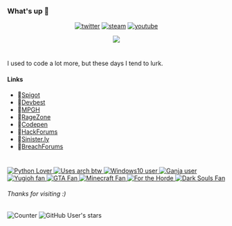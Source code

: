 ### What's up 👋
<div align="center">
  
  [![twitter](https://img.shields.io/badge/Twitter-@griimnak-blue?style=flat-square&logo=twitter)](https://twitter.com/griimnak)
  [![steam](https://img.shields.io/badge/Steam-griimnak-blue?style=flat-square&logo=steam)](https://steamcommunity.com/id/griimnak)
  [![youtube](https://img.shields.io/badge/YouTube-Griimnak-red?style=flat-square&logo=youtube)](https://www.youtube.com/user/Griimnak)

  <img src="http://i.imgur.com/MoYUA8i.gif"/> 

</div>

#

I used to code a lot more, but these days I tend to lurk. 

#### Links
<ul>
  <li>🔗<a href="https://www.spigotmc.org/resources/authors/griimnak.618015/" target="_blank">Spigot</a></li>
  <li>🔗<a href="https://devbest.com/members/griimnak.35695/#about" target="_blank">Devbest</a></li>
  <li>🔗<a href="https://www.mpgh.net/forum/member.php?u=3524339" target="_blank">MPGH</a></li>
  <li>🔗<a href="http://forum.ragezone.com/members/2000177240.html?s=fd61cd0187716c1db63438afbd48e7ce" target="_blank">RageZone</a></li>
  <li>🔗<a href="https://codepen.io/griimnak/" target="_blank">Codepen</a></li>
  <li>🔗<a href="https://hackforums.net/marketcp.php?action=profile&uid=2556257" target="_blank">HackForums</a></li>
  <li>🔗<a href="https://sinister.ly/User-griimnak" target="_blank">Sinister.ly</a></li>
  <li>🔗<a href="https://breached.co/User-griimnak" target="_blank">BreachForums</a></li>
</ul>

#

<div>
  <a href="#" target="_blank"> 
    <img src="https://img.userbars.be/userbars/12/52096.png" alt="Python Lover"/> 
  </a>
  <a href="#" target="_blank"> 
    <img src="https://img.userbars.be/userbars/12/15735.png" alt="Uses arch btw"/> 
  </a>  
  <a href="#" target="_blank"> 
    <img src="https://img.userbars.be/userbars/12/52819.png" alt="Windows10 user"/> 
  </a>
   <a href="#" target="_blank"> 
    <img src="https://img.userbars.be/userbars/10/49164.gif" alt="Ganja user"/> 
  </a> 
   <a href="#" target="_blank"> 
    <img src="https://img.userbars.be/userbars/14/18536.png" alt="Yugioh fan"/> 
  </a> 
   <a href="#" target="_blank"> 
    <img src="https://img.userbars.be/userbars/7/11350.png" alt="GTA Fan"/> 
  </a> 
   <a href="#" target="_blank"> 
    <img src="https://img.userbars.be/userbars/7/52817.png" alt="Minecraft Fan"/> 
  </a> 
   <a href="#" target="_blank"> 
    <img src="https://img.userbars.be/userbars/7/5943.jpg" alt="For the Horde"/> 
  </a> 
   <a href="#" target="_blank"> 
    <img src="https://img.userbars.be/userbars/7/47894.png" alt="Dark Souls Fan"/> 
  </a> 
  
  ###### Thanks for visiting :)
  
  ![Counter](https://visitor-badge.glitch.me/badge?page_id=griimnak.visitor-badge)
  ![GitHub User's stars](https://img.shields.io/github/stars/griimnak?affiliations=OWNER%2CCOLLABORATOR&label=GH%20stars)
</div>
